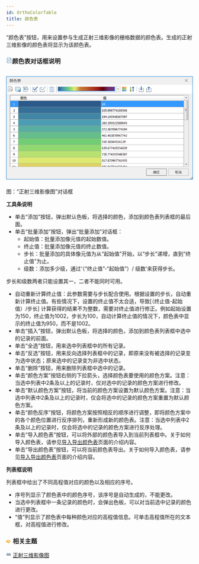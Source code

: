 ```yaml
---
id: OrthoColorTable
title: 颜色表
---
```

“颜色表”按钮，用来设置参与生成正射三维影像的栅格数据的颜色表。生成的正射三维影像的颜色表将显示为该颜色表。

### ![](../../../img/read.gif)颜色表对话框说明

![](img/OrthoImageColorTable.png)  
---  
图：“正射三维影像图”对话框  

**工具条说明**

* 单击“添加”按钮，弹出默认色板，将选择的颜色，添加到颜色表列表框的最后面。
* 单击“批量添加”按钮，弹出“批量添加”对话框：
    * 起始值：批量添加像元值的起始数值。
    * 终止值：批量添加像元值的终止数值。
    * 步长：批量添加的具体像元值为从“起始值”开始，以“步长”递增，直到“终止值”为止。
    * 级数：添加多少级，通过‘（“终止值”-“起始值”）/ 级数’来获得步长。

步长和级数两者只能设置其一，二者不能同时可用。

* 自动重新计算终止值：此参数需要与步长配合使用。根据设置的步长，自动重新计算终止值。有些情况下，设置的终止值不太合适，导致[（终止值-起始值）/步长] 计算获得的结果不为整数，需要对终止值进行修正。例如起始设置为150，终止值为1002，步长为100，自动计算终止值的情况下，颜色表中显示的终止值为950，而不是1002。
* 单击“插入”按钮，弹出默认色板，将选择的颜色，添加到颜色表列表框中选中的记录的前面。
* 单击“全选”按钮，用来选中列表框中的所有记录。 
* 单击“反选”按钮，用来反向选择列表框中的记录，即原来没有被选择的记录变为选中状态；原来选中的记录变为非选中状态。
* 单击“删除”按钮，用来删除列表框中选中的记录。
* 单击“颜色方案”按钮右侧的下拉箭头，选择颜色表要使用的颜色方案。注意：当选中列表中2条及以上的记录时，仅对选中的记录的颜色方案进行修改。
* 单击“默认颜色方案”按钮，将当前的颜色方案设置为默认颜色方案。注意：当选中列表中2条及以上的记录时，仅会将选中的记录的颜色方案重置为默认颜色方案。
* 单击“颜色反序”按钮，将颜色方案按照相反的顺序进行调整，即将颜色方案中的各个颜色位置进行反序排列，重新形成新的颜色表。注意：当选中列表中2条及以上的记录时，仅会将选中的记录的颜色方案进行反序处理。
* 单击“导入颜色表”按钮，可以将外部的颜色表导入到当前列表框中。关于如何导入颜色表，请参见[导入导出颜色表](ImportExport.htm#1)页面的介绍内容。
* 单击“导出颜色表”按钮，可以将当前颜色表导出。关于如何导入颜色表，请参见[导入导出颜色表](ImportExport.htm#2)页面的介绍内容。

**列表框说明**

列表框中给出了不同高程值对应的颜色以及相应的序号。

* 序号列显示了颜色表中的颜色序号，该序号是自动生成的，不能更改。
* 当选中列表框中一条记录的颜色时，会弹出色板，可以对当前选中记录的颜色进行更改。
* “值”列显示了颜色表中每种颜色对应的高程值信息。可单击高程值所在的文本框，对高程值进行修改。



### ![](../../../img/seealso.png) 相关主题

![](../../../img/smalltitle.png) [正射三维影像图](AboutHillShade.htm#1)
